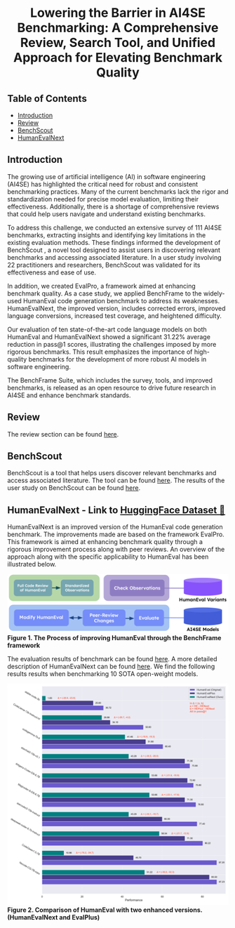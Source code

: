 <h1 align="center">Lowering the Barrier in AI4SE Benchmarking: A Comprehensive Review, Search Tool, and Unified Approach for Elevating Benchmark Quality</h1>

## Table of Contents

- [Introduction](#introduction)
- [Review](#review)
- [BenchScout ](#BenchScout )
- [HumanEvalNext](#HumanEvalNext)

## Introduction

The growing use of artificial intelligence (AI) in software engineering (AI4SE) has highlighted the critical need for robust and consistent benchmarking practices. Many of the current benchmarks lack the rigor and standardization needed for precise model evaluation, limiting their effectiveness. Additionally, there is a shortage of comprehensive reviews that could help users navigate and understand existing benchmarks.

To address this challenge, we conducted an extensive survey of 111 AI4SE benchmarks, extracting insights and identifying key limitations in the existing evaluation methods. These findings informed the development of BenchScout , a novel tool designed to assist users in discovering relevant benchmarks and accessing associated literature. In a user study involving 22 practitioners and researchers, BenchScout  was validated for its effectiveness and ease of use.

In addition, we created EvalPro, a framework aimed at enhancing benchmark quality. As a case study, we applied BenchFrame to the widely-used HumanEval code generation benchmark to address its weaknesses. HumanEvalNext, the improved version, includes corrected errors, improved language conversions, increased test coverage, and heightened difficulty.

Our evaluation of ten state-of-the-art code language models on both HumanEval and HumanEvalNext showed a significant 31.22% average reduction in pass@1 scores, illustrating the challenges imposed by more rigorous benchmarks. This result emphasizes the importance of high-quality benchmarks for the development of more robust AI models in software engineering.

The BenchFrame Suite, which includes the survey, tools, and improved benchmarks, is released as an open resource to drive future research in AI4SE and enhance benchmark standards.

## Review

The review section can be found [here](./Review/README.md).

## BenchScout 

BenchScout  is a tool that helps users discover relevant benchmarks and access associated literature. The tool can be found [here](https://evalpro.online/search.html).
The results of the user study on BenchScout  can be found [here](scout/README.md).

## HumanEvalNext - Link to [HuggingFace Dataset 🤗](https://huggingface.co/datasets/AISE-TUDelft/HumanEvalNext)

HumanEvalNext is an improved version of the HumanEval code generation benchmark.
The improvements made are based on the framework EvalPro. This framework is aimed at enhancing benchmark quality through a rigorous improvement process along with peer reviews.
An overview of the approach along with the specific applicability to HumanEval has been illustrated below.

![HumanEvalNext Improvement Process](./images/HumanEvalNext_approach.png "Figure 1. The Process of improving HumanEval through the BenchFrame framework")
**Figure 1. The Process of improving HumanEval through the BenchFrame framework**

The evaluation results of benchmark can be found [here](https://evalpro.online/leaderboard.html).
A more detailed description of HumanEvalNext can be found [here](./HumanEvalNext/README.md).
We find the following results results when benchmarking 10 SOTA open-weight models.


![HumanEvalNext Comparative Results](./images/Figure2.png "Figure 2. Comparison of HumanEval with two enhanced versions.")
**Figure 2. Comparison of HumanEval with two enhanced versions. (HumanEvalNext and EvalPlus)**
